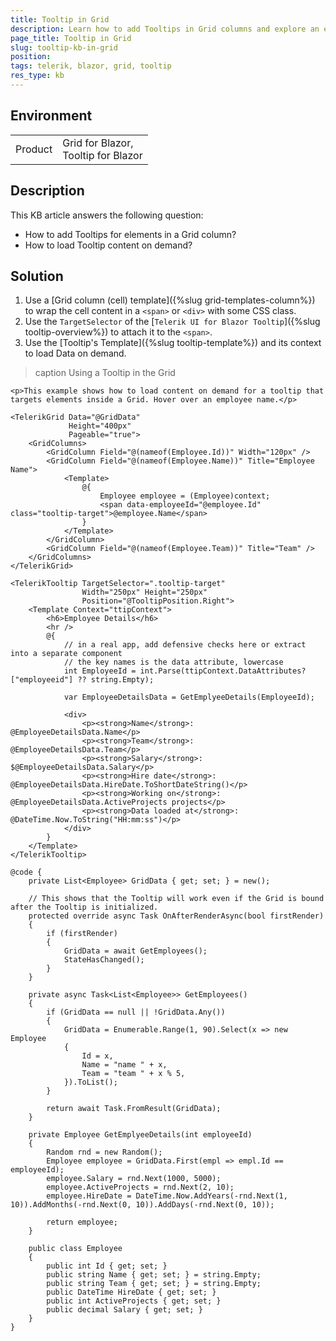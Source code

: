 ```yaml
---
title: Tooltip in Grid
description: Learn how to add Tooltips in Grid columns and explore an example that additionally shows how to load content on demand.
page_title: Tooltip in Grid
slug: tooltip-kb-in-grid
position: 
tags: telerik, blazor, grid, tooltip
res_type: kb
---
```


## Environment

<table>
    <tbody>
        <tr>
            <td>Product</td>
            <td>
                Grid for Blazor, <br />
                Tooltip for Blazor
            </td>
        </tr>
    </tbody>
</table>


## Description

This KB article answers the following question:
 - How to add Tooltips for elements in a Grid column? 
 - How to load Tooltip content on demand?


## Solution

1. Use a [Grid column (cell) template]({%slug grid-templates-column%}) to wrap the cell content in a `<span>` or `<div>` with some CSS class.
1. Use the `TargetSelector` of the [`Telerik UI for Blazor Tooltip`]({%slug tooltip-overview%}) to attach it to the `<span>`.
1. Use the [Tooltip's Template]({%slug tooltip-template%}) and its context to load Data on demand.

>caption Using a Tooltip in the Grid

````RAZOR
<p>This example shows how to load content on demand for a tooltip that targets elements inside a Grid. Hover over an employee name.</p>

<TelerikGrid Data="@GridData"
             Height="400px"
             Pageable="true">
    <GridColumns>
        <GridColumn Field="@(nameof(Employee.Id))" Width="120px" />
        <GridColumn Field="@(nameof(Employee.Name))" Title="Employee Name">
            <Template>
                @{
                    Employee employee = (Employee)context;
                    <span data-employeeId="@employee.Id" class="tooltip-target">@employee.Name</span>
                }
            </Template>
        </GridColumn>
        <GridColumn Field="@(nameof(Employee.Team))" Title="Team" />
    </GridColumns>
</TelerikGrid>

<TelerikTooltip TargetSelector=".tooltip-target"
                Width="250px" Height="250px"
                Position="@TooltipPosition.Right">
    <Template Context="ttipContext">
        <h6>Employee Details</h6>
        <hr />
        @{
            // in a real app, add defensive checks here or extract into a separate component
            // the key names is the data attribute, lowercase
            int EmployeeId = int.Parse(ttipContext.DataAttributes?["employeeid"] ?? string.Empty);

            var EmployeeDetailsData = GetEmplyeeDetails(EmployeeId);

            <div>
                <p><strong>Name</strong>: @EmployeeDetailsData.Name</p>
                <p><strong>Team</strong>: @EmployeeDetailsData.Team</p>
                <p><strong>Salary</strong>: $@EmployeeDetailsData.Salary</p>
                <p><strong>Hire date</strong>: @EmployeeDetailsData.HireDate.ToShortDateString()</p>
                <p><strong>Working on</strong>: @EmployeeDetailsData.ActiveProjects projects</p>
                <p><strong>Data loaded at</strong>: @DateTime.Now.ToString("HH:mm:ss")</p>
            </div>
        }
    </Template>
</TelerikTooltip>

@code {
    private List<Employee> GridData { get; set; } = new();

    // This shows that the Tooltip will work even if the Grid is bound after the Tooltip is initialized.
    protected override async Task OnAfterRenderAsync(bool firstRender)
    {
        if (firstRender)
        {
            GridData = await GetEmployees();
            StateHasChanged();
        }
    }

    private async Task<List<Employee>> GetEmployees()
    {
        if (GridData == null || !GridData.Any())
        {
            GridData = Enumerable.Range(1, 90).Select(x => new Employee
            {
                Id = x,
                Name = "name " + x,
                Team = "team " + x % 5,
            }).ToList();
        }

        return await Task.FromResult(GridData);
    }

    private Employee GetEmplyeeDetails(int employeeId)
    {
        Random rnd = new Random();
        Employee employee = GridData.First(empl => empl.Id == employeeId);
        employee.Salary = rnd.Next(1000, 5000);
        employee.ActiveProjects = rnd.Next(2, 10);
        employee.HireDate = DateTime.Now.AddYears(-rnd.Next(1, 10)).AddMonths(-rnd.Next(0, 10)).AddDays(-rnd.Next(0, 10));

        return employee;
    }

    public class Employee
    {
        public int Id { get; set; }
        public string Name { get; set; } = string.Empty;
        public string Team { get; set; } = string.Empty;
        public DateTime HireDate { get; set; }
        public int ActiveProjects { get; set; }
        public decimal Salary { get; set; }
    }
}
````
